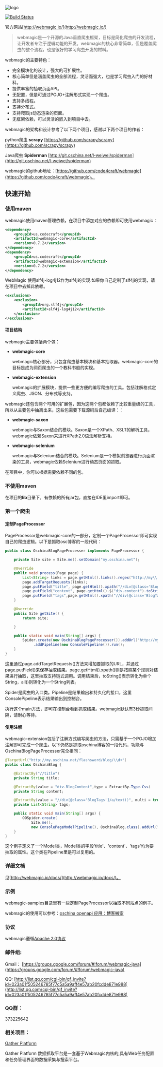 ![logo](http://webmagic.io/images/logo.jpeg)


[![Build Status](https://travis-ci.org/code4craft/webmagic.png?branch=master)](https://travis-ci.org/code4craft/webmagic)


官方网站[http://webmagic.io/](http://webmagic.io/)

>webmagic是一个开源的Java垂直爬虫框架，目标是简化爬虫的开发流程，让开发者专注于逻辑功能的开发。webmagic的核心非常简单，但是覆盖爬虫的整个流程，也是很好的学习爬虫开发的材料。


webmagic的主要特色：

* 完全模块化的设计，强大的可扩展性。
* 核心简单但是涵盖爬虫的全部流程，灵活而强大，也是学习爬虫入门的好材料。
* 提供丰富的抽取页面API。
* 无配置，但是可通过POJO+注解形式实现一个爬虫。
* 支持多线程。
* 支持分布式。
* 支持爬取js动态渲染的页面。
* 无框架依赖，可以灵活的嵌入到项目中去。

webmagic的架构和设计参考了以下两个项目，感谢以下两个项目的作者：

python爬虫 **scrapy** [https://github.com/scrapy/scrapy](https://github.com/scrapy/scrapy)

Java爬虫 **Spiderman** [http://git.oschina.net/l-weiwei/spiderman](http://git.oschina.net/l-weiwei/spiderman)

webmagic的github地址：[https://github.com/code4craft/webmagic](https://github.com/code4craft/webmagic)。

## 快速开始

### 使用maven

webmagic使用maven管理依赖，在项目中添加对应的依赖即可使用webmagic：

```xml
<dependency>
    <groupId>us.codecraft</groupId>
    <artifactId>webmagic-core</artifactId>
    <version>0.7.2</version>
</dependency>
<dependency>
    <groupId>us.codecraft</groupId>
    <artifactId>webmagic-extension</artifactId>
    <version>0.7.2</version>
</dependency>
```
        
WebMagic 使用slf4j-log4j12作为slf4j的实现.如果你自己定制了slf4j的实现，请在项目中去掉此依赖。

```xml
<exclusions>
    <exclusion>
        <groupId>org.slf4j</groupId>
        <artifactId>slf4j-log4j12</artifactId>
    </exclusion>
</exclusions>
```

#### 项目结构
	
webmagic主要包括两个包：

* **webmagic-core**
	
	webmagic核心部分，只包含爬虫基本模块和基本抽取器。webmagic-core的目标是成为网页爬虫的一个教科书般的实现。
	
* **webmagic-extension**
	
	webmagic的扩展模块，提供一些更方便的编写爬虫的工具。包括注解格式定义爬虫、JSON、分布式等支持。
	
webmagic还包含两个可用的扩展包，因为这两个包都依赖了比较重量级的工具，所以从主要包中抽离出来，这些包需要下载源码后自己编译：：

* **webmagic-saxon**

	webmagic与Saxon结合的模块。Saxon是一个XPath、XSLT的解析工具，webmagic依赖Saxon来进行XPath2.0语法解析支持。

* **webmagic-selenium**

	webmagic与Selenium结合的模块。Selenium是一个模拟浏览器进行页面渲染的工具，webmagic依赖Selenium进行动态页面的抓取。
	
在项目中，你可以根据需要依赖不同的包。

### 不使用maven

在项目的**lib**目录下，有依赖的所有jar包，直接在IDE里import即可。

### 第一个爬虫

#### 定制PageProcessor

PageProcessor是webmagic-core的一部分，定制一个PageProcessor即可实现自己的爬虫逻辑。以下是抓取osc博客的一段代码：

```java
public class OschinaBlogPageProcesser implements PageProcessor {

    private Site site = Site.me().setDomain("my.oschina.net");

    @Override
    public void process(Page page) {
        List<String> links = page.getHtml().links().regex("http://my\\.oschina\\.net/flashsword/blog/\\d+").all();
        page.addTargetRequests(links);
        page.putField("title", page.getHtml().xpath("//div[@class='BlogEntity']/div[@class='BlogTitle']/h1").toString());
        page.putField("content", page.getHtml().$("div.content").toString());
        page.putField("tags",page.getHtml().xpath("//div[@class='BlogTags']/a/text()").all());
    }

    @Override
    public Site getSite() {
        return site;

    }

    public static void main(String[] args) {
        Spider.create(new OschinaBlogPageProcesser()).addUrl("http://my.oschina.net/flashsword/blog")
             .addPipeline(new ConsolePipeline()).run();
    }
}
```


这里通过page.addTargetRequests()方法来增加要抓取的URL，并通过page.putField()来保存抽取结果。page.getHtml().xpath()则是按照某个规则对结果进行抽取，这里抽取支持链式调用。调用结束后，toString()表示转化为单个String，all()则转化为一个String列表。

Spider是爬虫的入口类。Pipeline是结果输出和持久化的接口，这里ConsolePipeline表示结果输出到控制台。

执行这个main方法，即可在控制台看到抓取结果。webmagic默认有3秒抓取间隔，请耐心等待。

#### 使用注解

webmagic-extension包括了注解方式编写爬虫的方法，只需基于一个POJO增加注解即可完成一个爬虫。以下仍然是抓取oschina博客的一段代码，功能与OschinaBlogPageProcesser完全相同：

```java
@TargetUrl("http://my.oschina.net/flashsword/blog/\\d+")
public class OschinaBlog {

    @ExtractBy("//title")
    private String title;

    @ExtractBy(value = "div.BlogContent",type = ExtractBy.Type.Css)
    private String content;

    @ExtractBy(value = "//div[@class='BlogTags']/a/text()", multi = true)
    private List<String> tags;

    public static void main(String[] args) {
        OOSpider.create(
        	Site.me(),
			new ConsolePageModelPipeline(), OschinaBlog.class).addUrl("http://my.oschina.net/flashsword/blog").run();
    }
}
```

这个例子定义了一个Model类，Model类的字段'title'、'content'、'tags'均为要抽取的属性。这个类在Pipeline里是可以复用的。

### 详细文档

见[http://webmagic.io/docs/](http://webmagic.io/docs/)。

### 示例

webmagic-samples目录里有一些定制PageProcessor以抽取不同站点的例子。

webmagic的使用可以参考：[oschina openapi 应用：博客搬家](https://git.oschina.net/yashin/MoveBlog)


### 协议

webmagic遵循[Apache 2.0协议](http://opensource.org/licenses/Apache-2.0)

### 邮件组:

Gmail：
[https://groups.google.com/forum/#!forum/webmagic-java](https://groups.google.com/forum/#!forum/webmagic-java)

QQ:
[http://list.qq.com/cgi-bin/qf_invite?id=023a01f505246785f77c5a5a9aff4e57ab20fcdde871e988](http://list.qq.com/cgi-bin/qf_invite?id=023a01f505246785f77c5a5a9aff4e57ab20fcdde871e988)

### QQ群：

373225642

### 相关项目：

[Gather Platform](https://github.com/gsh199449/spider)

Gather Platform 数据抓取平台是一套基于Webmagic内核的,具有Web任务配置和任务管理界面的数据采集与搜索平台。

